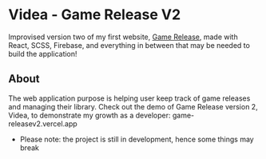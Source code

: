 # Videa - Game Release V2 
Improvised version two of my first website, [Game Release](https://github.com/catfishsoup/game_releasev1), made with React, SCSS, Firebase, and everything in between that may be needed to build the application!

## About
The web application purpose is helping user keep track of game releases and managing their library. 
Check out the demo of Game Release version 2, Videa, to demonstrate my growth as a developer: game-releasev2.vercel.app

* Please note: the project is still in development, hence some things may break 